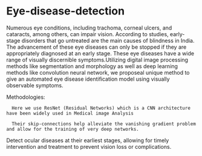 # Eye-disease-detection


Numerous eye conditions, including trachoma, corneal ulcers, and cataracts, among others, can impair vision. According to studies, early-stage disorders that go untreated are the main causes of blindness in India. The advancement of these eye diseases can only be stopped if they are appropriately diagnosed at an early stage. These eye diseases have a wide range of visually discernible symptoms.Utilizing digital image processing methods like segmentation and morphology as well as deep learning methods like convolution neural network, we proposeal unique method to give an automated eye disease identification model using visually observable symptoms. 

Methodologies:

      Here we use ResNet (Residual Networks) which is a CNN architecture have been widely used in Medical image Analysis

      Their skip-connections help alleviate the vanishing gradient problem and allow for the training of very deep networks.


Detect ocular diseases at their earliest stages, allowing for timely intervention and treatment to prevent vision loss or complications.
